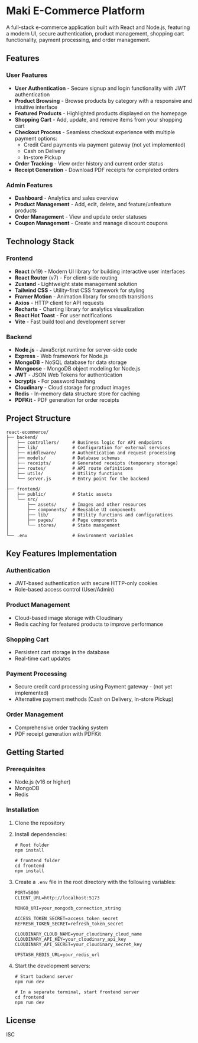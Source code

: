 # Maki E-Commerce Platform

A full-stack e-commerce application built with React and Node.js, featuring a modern UI, secure authentication, product management, shopping cart functionality, payment processing, and order management.

## Features

### User Features
- **User Authentication** - Secure signup and login functionality with JWT authentication
- **Product Browsing** - Browse products by category with a responsive and intuitive interface
- **Featured Products** - Highlighted products displayed on the homepage
- **Shopping Cart** - Add, update, and remove items from your shopping cart
- **Checkout Process** - Seamless checkout experience with multiple payment options:
  - Credit Card payments via payment gateway (not yet implemented)
  - Cash on Delivery
  - In-store Pickup
- **Order Tracking** - View order history and current order status
- **Receipt Generation** - Download PDF receipts for completed orders

### Admin Features
- **Dashboard** - Analytics and sales overview
- **Product Management** - Add, edit, delete, and feature/unfeature products
- **Order Management** - View and update order statuses
- **Coupon Management** - Create and manage discount coupons

## Technology Stack

### Frontend
- **React** (v19) - Modern UI library for building interactive user interfaces
- **React Router** (v7) - For client-side routing
- **Zustand** - Lightweight state management solution
- **Tailwind CSS** - Utility-first CSS framework for styling
- **Framer Motion** - Animation library for smooth transitions
- **Axios** - HTTP client for API requests
- **Recharts** - Charting library for analytics visualization
- **React Hot Toast** - For user notifications
- **Vite** - Fast build tool and development server

### Backend
- **Node.js** - JavaScript runtime for server-side code
- **Express** - Web framework for Node.js
- **MongoDB** - NoSQL database for data storage
- **Mongoose** - MongoDB object modeling for Node.js
- **JWT** - JSON Web Tokens for authentication
- **bcryptjs** - For password hashing
- **Cloudinary** - Cloud storage for product images
- **Redis** - In-memory data structure store for caching
- **PDFKit** - PDF generation for order receipts

## Project Structure

```
react-ecommerce/
├── backend/
│   ├── controllers/     # Business logic for API endpoints
│   ├── lib/             # Configuration for external services
│   ├── middleware/      # Authentication and request processing
│   ├── models/          # Database schemas
│   ├── receipts/        # Generated receipts (temporary storage)
│   ├── routes/          # API route definitions
│   ├── utils/           # Utility functions
│   └── server.js        # Entry point for the backend
│
├── frontend/
│   ├── public/          # Static assets
│   └── src/
│       ├── assets/      # Images and other resources
│       ├── components/  # Reusable UI components
│       ├── lib/         # Utility functions and configurations
│       ├── pages/       # Page components
│       └── stores/      # State management
│
└── .env                 # Environment variables
```

## Key Features Implementation

### Authentication
- JWT-based authentication with secure HTTP-only cookies
- Role-based access control (User/Admin)

### Product Management
- Cloud-based image storage with Cloudinary
- Redis caching for featured products to improve performance

### Shopping Cart
- Persistent cart storage in the database
- Real-time cart updates

### Payment Processing
- Secure credit card processing using Payment gateway - (not yet implemented)
- Alternative payment methods (Cash on Delivery, In-store Pickup)

### Order Management
- Comprehensive order tracking system
- PDF receipt generation with PDFKit

## Getting Started

### Prerequisites
- Node.js (v16 or higher)
- MongoDB
- Redis

### Installation

1. Clone the repository
2. Install dependencies:
   ```
   # Root folder
   npm install

   # frontend folder
   cd frontend
   npm install
   ```

3. Create a `.env` file in the root directory with the following variables:
   ```
   PORT=5000
   CLIENT_URL=http://localhost:5173

   MONGO_URI=your_mongodb_connection_string

   ACCESS_TOKEN_SECRET=access_token_secret
   REFRESH_TOKEN_SECRET=refresh_token_secret

   CLOUDINARY_CLOUD_NAME=your_cloudinary_cloud_name
   CLOUDINARY_API_KEY=your_cloudinary_api_key
   CLOUDINARY_API_SECRET=your_cloudinary_secret_key

   UPSTASH_REDIS_URL=your_redis_url
   ```

4. Start the development servers:
   ```
   # Start backend server
   npm run dev
   
   # In a separate terminal, start frontend server
   cd frontend
   npm run dev
   ```

## License
ISC
